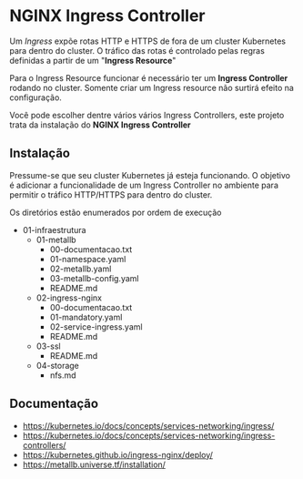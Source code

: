 # NGINX Ingress Controller

Um *Ingress* expõe rotas HTTP e HTTPS de fora de um cluster Kubernetes para dentro do cluster. O tráfico das rotas é controlado pelas regras definidas a partir de um "**Ingress Resource**"

Para o Ingress Resource funcionar é necessário ter um **Ingress Controller** rodando no cluster. Somente criar um Ingress resource não surtirá efeito na configuração.

Você pode escolher dentre vários vários Ingress Controllers, este projeto trata da instalação do **NGINX Ingress Controller**


## Instalação

Pressume-se que seu cluster Kubernetes já esteja funcionando. O objetivo é adicionar a funcionalidade de um Ingress Controller no ambiente para permitir o tráfico HTTP/HTTPS para dentro do cluster.

Os diretórios estão enumerados por ordem de execução

- 01-infraestrutura
  - 01-metallb
    - 00-documentacao.txt
    - 01-namespace.yaml
    - 02-metallb.yaml
    - 03-metallb-config.yaml
    - README.md
  - 02-ingress-nginx
    - 00-documentacao.txt
    - 01-mandatory.yaml
    - 02-service-ingress.yaml
    - README.md
  - 03-ssl
    - README.md
  - 04-storage
    - nfs.md


## Documentação 
- https://kubernetes.io/docs/concepts/services-networking/ingress/
- https://kubernetes.io/docs/concepts/services-networking/ingress-controllers/
- https://kubernetes.github.io/ingress-nginx/deploy/
- https://metallb.universe.tf/installation/

